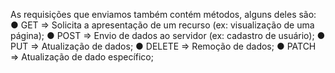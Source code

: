 As requisições que enviamos também contém métodos, alguns deles são: ● GET => Solicita a apresentação de um recurso (ex: visualização de uma página); ● POST => Envio de dados ao servidor (ex: cadastro de usuário); ● PUT => Atualização de dados; ● DELETE => Remoção de dados; ● PATCH => Atualização de dado específico;